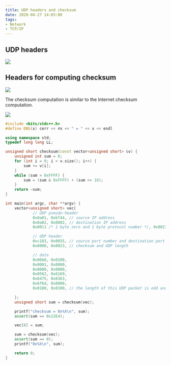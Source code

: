 ```yaml
---
title: UDP headers and checksum
date: 2020-04-27 14:03:00
tags:
- Network
- TCP/IP
---
```


## UDP headers
![](https://img2020.cnblogs.com/blog/1224734/202004/1224734-20200427140017732-1635616137.png)

## Headers for computing checksum
![](https://img2020.cnblogs.com/blog/1224734/202004/1224734-20200427140024136-683956251.png)

The checksum computation is similar to the Internet checksum computation.

![](https://img2020.cnblogs.com/blog/1224734/202004/1224734-20200427140101858-948940853.png)

```cpp
#include <bits/stdc++.h>
#define DBG(x) cerr << #x << " = " << x << endl

using namespace std;
typedef long long LL;

unsigned short checksum(const vector<unsigned short> &v) {
    unsigned int sum = 0;
    for (int i = 0; i < v.size(); i++) {
        sum += v[i];
    }
    while (sum > 0xFFFF) {
        sum = (sum & 0xFFFF) + (sum >> 16);
    }
    return ~sum;
}

int main(int argc, char **argv) {
    vector<unsigned short> vec{
            // UDP pseudo-header
            0x0a01, 0xbf44, // source IP address
            0x0a02, 0x0002, // destination IP address
            0x0011 /* 1 byte zero and 1 byte protocol number */, 0x0023, // UDP length

            // UDP header
            0xc183, 0x0035, // source port number and destination port number
            0x0000, 0x0023, // checksum and UDP length

            // data
            0x06b0, 0x0100,
            0x0001, 0x0000,
            0x0000, 0x0000,
            0x0562, 0x6169,
            0x6475, 0x0363,
            0x6f6d, 0x0000,
            0x0100, 0x0100, // the length of this UDP packet is odd and the last short is 0x01, so we should pad 1 byte zero.

    };
    unsigned short sum = checksum(vec);

    printf("checksum = 0x%X\n", sum);
    assert(sum == 0x22E4);

    vec[8] = sum;

    sum = checksum(vec);
    assert(sum == 0);
    printf("0x%X\n", sum);

    return 0;
}
```